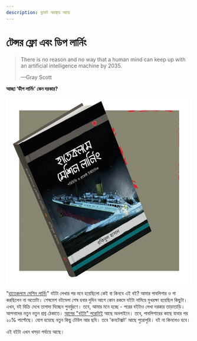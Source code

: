 ```yaml
---
description: ড্রাফট অবস্থায় আছে
---
```


# টেন্সর ফ্লো এবং ডিপ লার্নিং

> There is no reason and no way that a human mind can keep up with an artificial intelligence machine by 2035.
>
> —Gray Scott

**আচ্ছা ‘ডীপ লার্নিং’ কেন দরকার?**

![](.gitbook/assets/28336324_787490114793666_4295579825592063759_o%20%281%29.jpg)

"[হাতেকলমে মেশিন লার্নিং](https://www.rokomari.com/book/160337/)" বইটা লেখার পর মনে হয়েছিলো কেই বা কিনবে এই বই? আমার পাবলিশার ও গা করছিলেন না অতোটা। শেষমেশ বইমেলা শেষ হবার দুদিন আগে কোন রকমে বইটা নামিয়ে মুখরক্ষা হয়েছিল কিছুটা। এখন, বই বিক্রি দেখে তাগাদা দিচ্ছেন পুনর্মুদ্রণে। তবে, আমার মনে হচ্ছে - পরের বইটাও লেখা দরকার তাড়াতাড়ি। আপনাদের নতুন নতুন প্রশ্ন ঠেকাতে। [আগের "বইটা" পুরোটাই](https://github.com/raqueeb/deep-learning/tree/00c5ded7ca0f949f16f5bbc971b6a04d9c04f205/raqueeb.gitbooks.io/mlbook-titanic/README.md)  আছে অনলাইনে। তবে, পাবলিশারের কাছে যাবার পর ২০% পাল্টেছে। যোগ হয়েছে নতুন কিছু টেবিল আর ছবি। তবে 'কনটেক্সট' আছে পুরোপুরি। বই না কিনলেও হবে।

এই বইটা এখন খসড়া পর্যায়ে আছে।

